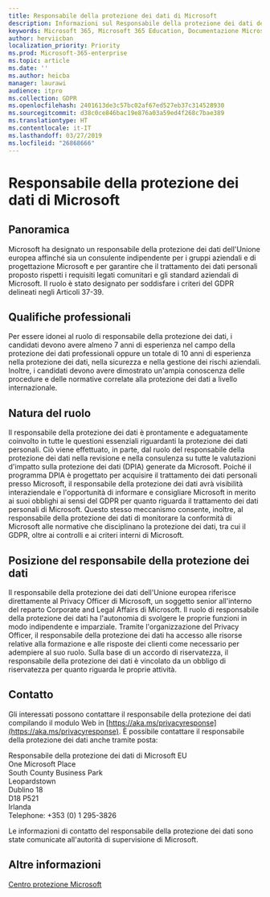 ```yaml
---
title: Responsabile della protezione dei dati di Microsoft
description: Informazioni sul Responsabile della protezione dei dati dell'Unione europea di Microsoft per il GDPR
keywords: Microsoft 365, Microsoft 365 Education, Documentazione Microsoft 365, GDPR
author: herviicban
localization_priority: Priority
ms.prod: Microsoft-365-enterprise
ms.topic: article
ms.date: ''
ms.author: heicba
manager: laurawi
audience: itpro
ms.collection: GDPR
ms.openlocfilehash: 2401613de3c57bc02af67ed527eb37c314528930
ms.sourcegitcommit: d38c0ce846bac19e876a03a59ed4f268c7bae389
ms.translationtype: HT
ms.contentlocale: it-IT
ms.lasthandoff: 03/27/2019
ms.locfileid: "26868666"
---
```

# <a name="microsofts-data-protection-officer"></a>Responsabile della protezione dei dati di Microsoft

## <a name="overview"></a>Panoramica
Microsoft ha designato un responsabile della protezione dei dati dell'Unione europea affinché sia un consulente indipendente per i gruppi aziendali e di progettazione Microsoft e per garantire che il trattamento dei dati personali proposto rispetti i requisiti legati comunitari e gli standard aziendali di Microsoft. Il ruolo è stato designato per soddisfare i criteri del GDPR delineati negli Articoli 37-39.

## <a name="qualifications"></a>Qualifiche professionali
Per essere idonei al ruolo di responsabile della protezione dei dati, i candidati devono avere almeno 7 anni di esperienza nel campo della protezione dei dati professionali oppure un totale di 10 anni di esperienza nella protezione dei dati, nella sicurezza e nella gestione dei rischi aziendali. Inoltre, i candidati devono avere dimostrato un'ampia conoscenza delle procedure e delle normative correlate alla protezione dei dati a livello internazionale. 

## <a name="nature-of-the-role"></a>Natura del ruolo
Il responsabile della protezione dei dati è prontamente e adeguatamente coinvolto in tutte le questioni essenziali riguardanti la protezione dei dati personali. Ciò viene effettuato, in parte, dal ruolo del responsabile della protezione dei dati nella revisione e nella consulenza su tutte le valutazioni d'impatto sulla protezione dei dati (DPIA) generate da Microsoft. Poiché il programma DPIA è progettato per acquisire il trattamento dei dati personali presso Microsoft, il responsabile della protezione dei dati avrà visibilità interaziendale e l'opportunità di informare e consigliare Microsoft in merito ai suoi obblighi ai sensi del GDPR per quanto riguarda il trattamento dei dati personali di Microsoft. Questo stesso meccanismo consente, inoltre, al responsabile della protezione dei dati di monitorare la conformità di Microsoft alle normative che disciplinano la protezione dei dati, tra cui il GDPR, oltre ai controlli e ai criteri interni di Microsoft. 

## <a name="position-of-the-data-protection-officer"></a>Posizione del responsabile della protezione dei dati
Il responsabile della protezione dei dati dell'Unione europea riferisce direttamente al Privacy Officer di Microsoft, un soggetto senior all'interno del reparto Corporate and Legal Affairs di Microsoft. Il ruolo di responsabile della protezione dei dati ha l'autonomia di svolgere le proprie funzioni in modo indipendente e imparziale. Tramite l'organizzazione del Privacy Officer, il responsabile della protezione dei dati ha accesso alle risorse relative alla formazione e alle risposte dei clienti come necessario per adempiere al suo ruolo. Sulla base di un accordo di riservatezza, il responsabile della protezione dei dati è vincolato da un obbligo di riservatezza per quanto riguarda le proprie attività.  

## <a name="contact"></a>Contatto
Gli interessati possono contattare il responsabile della protezione dei dati compilando il modulo Web in [https://aka.ms/privacyresponse](https://aka.ms/privacyresponse). È possibile contattare il responsabile della protezione dei dati anche tramite posta:

Responsabile della protezione dei dati di Microsoft EU<br>
One Microsoft Place<br>
South County Business Park<br>
Leopardstown<br>
Dublino 18<br>
D18 P521<br>
Irlanda<br>
Telephone: +353 (0) 1 295-3826<br>

Le informazioni di contatto del responsabile della protezione dei dati sono state comunicate all'autorità di supervisione di Microsoft.   

## <a name="learn-more"></a>Altre informazioni

[Centro protezione Microsoft](https://www.microsoft.com/TrustCenter/Privacy/gdpr/default.aspx)


